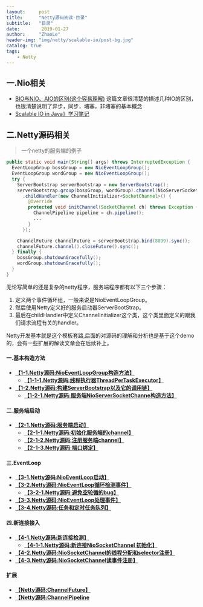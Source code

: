 ```yaml
---
layout:     post
title:      "Netty源码阅读-目录"
subtitle:   "目录"
date:        2019-01-27
author:     "ZhaoLe"
header-img: "img/netty/scalable-io/post-bg.jpg"
catalog: true
tags:
    - Netty
---
```



## 一.Nio相关
* [BIO与NIO、AIO的区别(这个容易理解)](https://blog.csdn.net/skiof007/article/details/52873421) 
这篇文章很清楚的描述几种IO的区别，也很清楚说明了异步，同步，堵塞，非堵塞的基本概念
* [Scalable IO in Java》学习笔记](http://jinlipool.com/2018/12/29/scalable-io-in-java)

## 二.Netty源码相关

> 一个netty的服务端的例子

```java
public static void main(String[] args) throws InterruptedException {
  EventLoopGroup bossGroup = new NioEventLoopGroup();
  EventLoopGroup wordGroup = new NioEventLoopGroup();
  try {
    ServerBootstrap serverBootstrap = new ServerBootstrap();
    serverBootstrap.group(bossGroup, wordGroup).channel(NioServerSocketChannel.class)
      .childHandler(new ChannelInitializer<SocketChannel>() {
        @Override
        protected void initChannel(SocketChannel ch) throws Exception {
          ChannelPipeline pipeline = ch.pipeline();
          ...
        }
      });

    ChannelFuture channelFuture = serverBootstrap.bind(8899).sync();
    channelFuture.channel().closeFuture().sync();
  } finally {
    bossGroup.shutdownGracefully();
    wordGroup.shutdownGracefully();
  }
}
```
无论写简单的还是复杂的netty程序，服务端程序都有以下三个步骤：
1. 定义两个事件循环组，一般来说是NioEventLoopGroup。
2. 然后使用Netty定义好的服务启动器ServerBootStrap。
3. 最后在childHandler中定义ChannelInitializer这个类，这个类里面定义的跟我们请求流程有关的handler。

Netty开发基本就是这个模板套路,后面的对源码的理解和分析也是基于这个demo的，会有一些扩展的解读文章会在后续补上。


#### 一.基本构造方法
* **[【1-1.Netty源码:NioEventLoopGroup构造方法】](http://jinlipool.com/2019/01/27/netty-1-1-NioEventLoopGroup-construct/)**
  * **[【1-1-1.Netty源码:线程执行器ThreadPerTaskExecutor】](http://jinlipool.com/2019/01/27/netty-1-1-1-ThreadPerTaskExecutor/)**
* **[【1-2.Netty源码:构建ServerBootstrap以及它的调用链】](http://jinlipool.com/2019/01/27/netty-1-2-ServerBootstrap-construct/)**
  * **[【1-2-1.Netty源码:服务端NioServerSocketChanne构造方法】](http://jinlipool.com/2019/01/27/netty-1-2-1-NioServerSocketChannel-construct/)**

#### 二.服务端启动
* **[【2-1.Netty源码:服务端启动】](http://jinlipool.com/2019/01/29/netty-2-1-ServerStart/)**
  * **[【2-1-1.Netty源码:初始化服务端的channel】](http://jinlipool.com/2019/01/29/netty-2-1-1-server-channel-initialization/)**
  * **[【2-1-2.Netty源码:注册服务端channel】](http://jinlipool.com/2019/01/29/netty-2-1-2-server-channel-register/)**
  * **[【2-1-3.Netty源码:端口绑定】](http://jinlipool.com/2019/01/29/netty-2-1-3-server-socket-bind/)**

#### 三.EventLoop
* **[【3-1.Netty源码:NioEventLoop启动】](http://jinlipool.com/2019/01/30/netty-3-1-evetloop-start/)**
* **[【3-2.Netty源码:NioEventLoop循环检测事件】](http://jinlipool.com/2019/01/30/netty-3-2-evetloop-event-detection/)**
  * **[【3-2-1.Netty源码:避免空轮循的bug】](http://jinlipool.com/2019/01/31/netty-3-2-1-avoid-epoll-bug)**
* **[【3-3.Netty源码:NioEventLoop处理事件】](http://jinlipool.com/2019/01/30/netty-3-3-handle-event/)**
* **[【3-4.Netty源码:任务和定时任务队列】](http://jinlipool.com/2019/01/30/netty-3-4-task.md/)**

#### 四.新连接接入
* **[【4-1.Netty源码:新连接检测】](http://jinlipool.com/2019/02/03/netty-4-1-connection-detection/)**
  * **[【4-1-1.Netty源码:新连接NioSocketChannel 初始化】](http://jinlipool.com/2019/02/03/netty-4-1-1-NioSocketChannel-construct/)**
* **[【4-2.Netty源码:NioSocketChannel的线程分配和selector注册】](http://jinlipool.com/2019/02/03/netty-4-2-NioSocketChannel-register/)**
* **[【4-3.Netty源码:NioSocketChannel读事件注册】](http://jinlipool.com/2019/02/03/netty-4-3-NioSocketChannel-read-event-register/)**


#### 扩展
  * **[【Netty源码:ChannelFuture】](http://jinlipool.com/2019/01/28/netty-extend-1-ChannelFuture/)**
  * **[【Netty源码:ChannelPipeline](http://jinlipool.com/2019/02/03/netty-extend-2-ChannelPipeline/)**